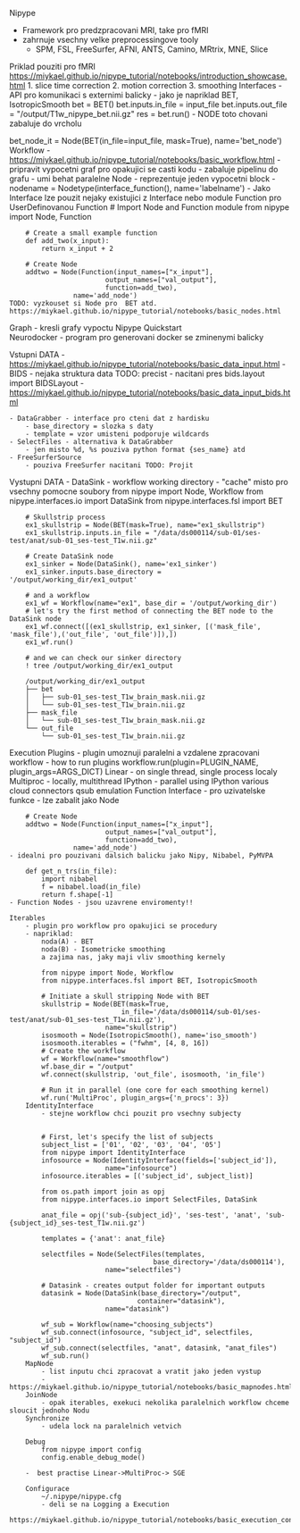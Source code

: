Nipype
- Framework pro predzpracovani MRI, take pro fMRI 
- zahrnuje vsechny velke preprocessingove tooly
    - SPM, FSL, FreeSurfer, AFNI, ANTS, Camino, MRtrix, MNE, Slice

Priklad pouziti pro fMRI 
https://miykael.github.io/nipype_tutorial/notebooks/introduction_showcase.html
    1. slice time correction 
    2. motion correction 
    3. smoothing
Interfaces 
    - API pro komunikaci s externimi balicky 
    - jako je napriklad BET, IsotropicSmooth
        bet = BET()
        bet.inputs.in_file = input_file
        bet.inputs.out_file = "/output/T1w_nipype_bet.nii.gz"
        res = bet.run()
    - NODE toto chovani zabaluje do vrcholu 
    

bet_node_it = Node(BET(in_file=input_file, mask=True), name='bet_node')
Workflow 
    - https://miykael.github.io/nipype_tutorial/notebooks/basic_workflow.html
    - pripravit vypocetni graf pro opakujici se casti kodu
    - zabaluje pipelinu do grafu 
    - umi behat paralelne
Node
    - reprezentuje jeden vypocetni block 
    - nodename = Nodetype(interface_function(), name='labelname')
    - Jako Interface lze pouzit nejaky existujici z Interface nebo module Function pro UserDefinovanou Function
        # Import Node and Function module
        from nipype import Node, Function

        # Create a small example function
        def add_two(x_input):
            return x_input + 2

        # Create Node
        addtwo = Node(Function(input_names=["x_input"],
                            output_names=["val_output"],
                            function=add_two),
                    name='add_node')
    TODO: vyzkouset si Node pro  BET atd. 
    https://miykael.github.io/nipype_tutorial/notebooks/basic_nodes.html
Graph
    - kresli grafy vypoctu 
Nipype Quickstart  
Neurodocker 
    - program pro generovani docker se zminenymi balicky

Vstupni DATA
    - https://miykael.github.io/nipype_tutorial/notebooks/basic_data_input.html
    - BIDS - nejaka struktura data TODO: precist 
        - nacitani pres  bids.layout import BIDSLayout 
        - https://miykael.github.io/nipype_tutorial/notebooks/basic_data_input_bids.html

    - DataGrabber - interface pro cteni dat z hardisku
        - base_directory = slozka s daty 
        - template = vzor umisteni podporuje wildcards 
    - SelectFiles - alternativa k DataGrabber 
        - jen misto %d, %s pouziva python format {ses_name} atd 
    - FreeSurferSource
        - pouziva FreeSurfer nacitani TODO: Projit 
Vystupni DATA
    - DataSink 
        - workflow working directory - "cache" misto pro vsechny pomocne soubory 
        from nipype import Node, Workflow
        from nipype.interfaces.io import DataSink
        from nipype.interfaces.fsl import BET

        # Skullstrip process
        ex1_skullstrip = Node(BET(mask=True), name="ex1_skullstrip")
        ex1_skullstrip.inputs.in_file = "/data/ds000114/sub-01/ses-test/anat/sub-01_ses-test_T1w.nii.gz"

        # Create DataSink node
        ex1_sinker = Node(DataSink(), name='ex1_sinker')
        ex1_sinker.inputs.base_directory = '/output/working_dir/ex1_output'

        # and a workflow
        ex1_wf = Workflow(name="ex1", base_dir = '/output/working_dir')
        # let's try the first method of connecting the BET node to the DataSink node
        ex1_wf.connect([(ex1_skullstrip, ex1_sinker, [('mask_file', 'mask_file'),('out_file', 'out_file')]),])
        ex1_wf.run()

        # and we can check our sinker directory
        ! tree /output/working_dir/ex1_output

        /output/working_dir/ex1_output
        ├── bet
        │   ├── sub-01_ses-test_T1w_brain_mask.nii.gz
        │   └── sub-01_ses-test_T1w_brain.nii.gz
        ├── mask_file
        │   └── sub-01_ses-test_T1w_brain_mask.nii.gz
        └── out_file
            └── sub-01_ses-test_T1w_brain.nii.gz

Execution Plugins
    - plugin umoznuji paralelni a vzdalene zpracovani workflow 
    - how to run plugins 
        workflow.run(plugin=PLUGIN_NAME, plugin_args=ARGS_DICT)
    Linear - on single thread, single process localy
    Multiproc - locally, multithread
    IPython - parallel using IPython
    various cloud connectors 
    qsub emulation
Function Interface
    - pro uzivatelske funkce 
    - lze zabalit jako Node 

        # Create Node
        addtwo = Node(Function(input_names=["x_input"],
                            output_names=["val_output"],
                            function=add_two),
                    name='add_node')
    - idealni pro pouzivani dalsich balicku jako Nipy, Nibabel, PyMVPA

        def get_n_trs(in_file):
            import nibabel
            f = nibabel.load(in_file)
            return f.shape[-1]
    - Function Nodes - jsou uzavrene enviromenty!! 

    Iterables 
        - plugin pro workflow pro opakujici se procedury
        - napriklad: 
            noda(A) - BET
            noda(B) - Isometricke smoothing
            a zajima nas, jaky maji vliv smoothing kernely
        
            from nipype import Node, Workflow
            from nipype.interfaces.fsl import BET, IsotropicSmooth

            # Initiate a skull stripping Node with BET
            skullstrip = Node(BET(mask=True,
                                in_file='/data/ds000114/sub-01/ses-test/anat/sub-01_ses-test_T1w.nii.gz'),
                            name="skullstrip")
            isosmooth = Node(IsotropicSmooth(), name='iso_smooth')
            isosmooth.iterables = ("fwhm", [4, 8, 16])
            # Create the workflow
            wf = Workflow(name="smoothflow")
            wf.base_dir = "/output"
            wf.connect(skullstrip, 'out_file', isosmooth, 'in_file')

            # Run it in parallel (one core for each smoothing kernel)
            wf.run('MultiProc', plugin_args={'n_procs': 3})
        IdentityInterface
            - stejne workflow chci pouzit pro vsechny subjecty
            
            
            # First, let's specify the list of subjects
            subject_list = ['01', '02', '03', '04', '05']
            from nipype import IdentityInterface
            infosource = Node(IdentityInterface(fields=['subject_id']),
                            name="infosource")
            infosource.iterables = [('subject_id', subject_list)]

            from os.path import join as opj
            from nipype.interfaces.io import SelectFiles, DataSink

            anat_file = opj('sub-{subject_id}', 'ses-test', 'anat', 'sub-{subject_id}_ses-test_T1w.nii.gz')

            templates = {'anat': anat_file}

            selectfiles = Node(SelectFiles(templates,
                                        base_directory='/data/ds000114'),
                            name="selectfiles")

            # Datasink - creates output folder for important outputs
            datasink = Node(DataSink(base_directory="/output",
                                    container="datasink"),
                            name="datasink")

            wf_sub = Workflow(name="choosing_subjects")
            wf_sub.connect(infosource, "subject_id", selectfiles, "subject_id")
            wf_sub.connect(selectfiles, "anat", datasink, "anat_files")
            wf_sub.run()
        MapNode
            - list inputu chci zpracovat a vratit jako jeden vystup 
            - https://miykael.github.io/nipype_tutorial/notebooks/basic_mapnodes.html
        JoinNode
            - opak iterables, exekuci nekolika paralelnich workflow chceme sloucit jednoho Nodu
        Synchronize 
            - udela lock na paralelnich vetvich

        Debug 
            from nipype import config
            config.enable_debug_mode()

        -  best practise Linear->MultiProc-> SGE

        Configurace 
            ~/.nipype/nipype.cfg
            - deli se na Logging a Execution
            https://miykael.github.io/nipype_tutorial/notebooks/basic_execution_configuration.html 


